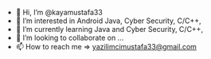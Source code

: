 - 👋 Hi, I’m @kayamustafa33
- 👀 I’m interested in Android Java, Cyber Security, C/C++,
- 🌱 I’m currently learning Java and Cyber Security, C/C++,
- 💞️ I’m looking to collaborate on ...
- 📫 How to reach me => yazilimcimustafa33@gmail.com

<!---
kayamustafa33/kayamustafa33 is a ✨ special ✨ repository because its `README.md` (this file) appears on your GitHub profile.
You can click the Preview link to take a look at your changes.
--->
